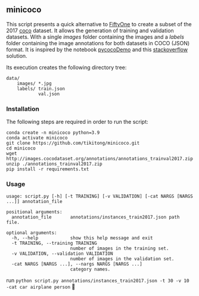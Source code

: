 ﻿## minicoco

This script presents a quick alternative to [FiftyOne](https://voxel51.com/docs/fiftyone/#fiftyone-library) to create a subset of the 2017 [coco](https://cocodataset.org/#home) dataset. It allows the generation of training and validation datasets. With a single *images* folder containing the images and a *labels* folder containing the image annotations for both datasets in COCO (JSON) format. It is inspired by the notebook [pycocoDemo](https://github.com/cocodataset/cocoapi/blob/master/PythonAPI/pycocoDemo.ipynb) and this [stackoverflow](https://stackoverflow.com/a/73249837/14864907) solution. 

Its execution creates the following directory tree:
```
data/
    images/ *.jpg
    labels/ train.json
            val.json
```


### Installation

The following steps are required in order to run the script:
```
conda create -n minicoco python=3.9
conda activate minicoco
git clone https://github.com/tikitong/minicoco.git 
cd minicoco
wget http://images.cocodataset.org/annotations/annotations_trainval2017.zip
unzip ./annotations_trainval2017.zip
pip install -r requirements.txt
```
### Usage

```
usage: script.py [-h] [-t TRAINING] [-v VALIDATION] [-cat NARGS [NARGS ...]] annotation_file

positional arguments:
  annotation_file       annotations/instances_train2017.json path file.

optional arguments:
  -h, --help            show this help message and exit
  -t TRAINING, --training TRAINING
                        number of images in the training set.
  -v VALIDATION, --validation VALIDATION
                        number of images in the validation set.
  -cat NARGS [NARGS ...], --nargs NARGS [NARGS ...]
                        category names.
```
run `python script.py annotations/instances_train2017.json -t 30 -v 10 -cat car airplane person` 🚀